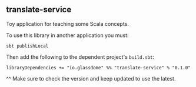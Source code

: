 ## translate-service

Toy application for teaching some Scala concepts.

To use this library in another application you must:
```
sbt publishLocal
```

Then add the following to the dependent project's `build.sbt`:
```
libraryDependencies += "io.glassdome" %% "translate-service" % "0.1.0"
```
^^ Make sure to check the version and keep updated to use the latest.

